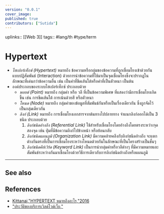 ```yaml
---
version: "0.0.1"
cover_image:
published: true
contributors: ["Sutida"]
---
```

uplinks:: [[Web 3]]
tags:: #lang/th #type/term

# Hypertext
- *ไฮเปอร์เท็กซ์ (Hypertext)* หมายถึง ข้อความหรือกลุ่มของข้อความที่ถูกเชื่อมโยงเข้าด้วยกันแบบปฏิสัมพันธ์ (Interaction) ด้วยการนำข้อความที่ใช้มาเป็นจุดเชื่อมโยงซึ่งจะปรากฏในลักษณะที่เด่นกว่าข้อความอื่น เช่น เป็นคำที่ขีดเส้นใต้หรือคำที่เป็นตัวหนา เป็นต้น 
- องค์ประกอบของระบบไฮเปอร์เท็กซ์ ประกอบด้วย  
	- *พอยต์ (Point)* หมายถึง กลุ่มคำ หรือ วลี ที่เป็นข้อความพิเศษ ที่แสดงว่ามีการเชื่อมโยงเกิดขึ้น เช่น การขีดเส้นใต้ การเน้นด้วยสี หรือตัวหนา 
	- *โหนด (Node)* หมายถึง กลุ่มคำของข้อมูลที่สัมพันธ์กันหรือเป็นเรื่องเดียวกัน ซึ่งถูกจัดไว้เป็นกลุ่มเดียวกัน 
	- *ลิงก์ (Link)* หมายถึง การเชื่อมโยงเอกสารจากต้นทางไปปลายทาง จำแนกลิงก์ออกได้เป็น 3 ชนิด ประกอบด้วย
		1. *ลิงก์ชนิดอ้างถึง (Referential Link)* ใช้สำหรับเชื่อมโยงโดยอ้างถึงโดยตรงระหว่างจุดสองจุด เช่น ปุ่มที่มีข้อความลิงก์ไปข้างหน้า หรือย้อนกลับ
		2. *ลิงก์ชนิดแผนภูมิ (Organization Link)* มีความคล้ายคลึงกับลิงก์ชนิดอ้างถึง จะแตกต่างกันตรงที่เป็นการเชื่อมโยงระหว่างโหนดด้วยกันในลักษณะที่เป็นโครงสร้างเป็นชั้นๆ 
		3. *ลิงก์ชนิดคีย์เวิร์ด (Keyword Link)* เป็นการนำกลุ่มคำหรือวลีต่างๆ ที่มีความหมายและสัมพันธ์ระหว่างกันมาเชื่อมโยงด้วยวิธีการเดียวกับการลิงก์ชนิดอ้างถึงหรือแผนภูมิ
---
## See also
## References
- [Kittanai,"HYPERTEXT หมายถึงอะไร,"2016](https://sites.google.com/site/cam5910122137020/homework4/cng-khnkhwa-hakhwam-hmay-khxng-kha-tx-pi-ni/hypertext?tmpl=/system/app/templates/print/&showPrintDialog=1)
- ["ประวัติของบริการเวิลด์ไวด์เว็บ,"](https://sites.google.com/site/knowledgeofinternet/phathnakar-khxng-xinthexrnet/prawati-khxng-brikar-weild-wid-web)
